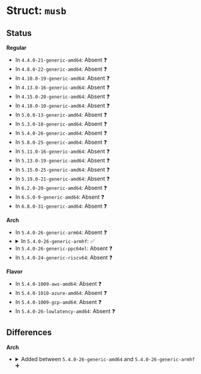 # Struct: <code>musb</code>

## Status
<b>Regular</b>
<ul>
<li>
In <code>4.4.0-21-generic-amd64</code>: Absent ❓
</li>
<li>
In <code>4.8.0-22-generic-amd64</code>: Absent ❓
</li>
<li>
In <code>4.10.0-19-generic-amd64</code>: Absent ❓
</li>
<li>
In <code>4.13.0-16-generic-amd64</code>: Absent ❓
</li>
<li>
In <code>4.15.0-20-generic-amd64</code>: Absent ❓
</li>
<li>
In <code>4.18.0-10-generic-amd64</code>: Absent ❓
</li>
<li>
In <code>5.0.0-13-generic-amd64</code>: Absent ❓
</li>
<li>
In <code>5.3.0-18-generic-amd64</code>: Absent ❓
</li>
<li>
In <code>5.4.0-26-generic-amd64</code>: Absent ❓
</li>
<li>
In <code>5.8.0-25-generic-amd64</code>: Absent ❓
</li>
<li>
In <code>5.11.0-16-generic-amd64</code>: Absent ❓
</li>
<li>
In <code>5.13.0-19-generic-amd64</code>: Absent ❓
</li>
<li>
In <code>5.15.0-25-generic-amd64</code>: Absent ❓
</li>
<li>
In <code>5.19.0-21-generic-amd64</code>: Absent ❓
</li>
<li>
In <code>6.2.0-20-generic-amd64</code>: Absent ❓
</li>
<li>
In <code>6.5.0-9-generic-amd64</code>: Absent ❓
</li>
<li>
In <code>6.8.0-31-generic-amd64</code>: Absent ❓
</li>
</ul>
<b>Arch</b>
<ul>
<li>
In <code>5.4.0-26-generic-arm64</code>: Absent ❓
</li>
<li>
<details>
<summary>In <code>5.4.0-26-generic-armhf</code>: ✅</summary>

```c
struct musb {
    spinlock_t lock;
    spinlock_t list_lock;
    struct musb_io io;
    const struct musb_platform_ops * ops;
    struct musb_context_registers context;
    irqreturn_t (*)(int, void *) isr;
    struct delayed_work irq_work;
    struct delayed_work deassert_reset_work;
    struct delayed_work finish_resume_work;
    struct delayed_work gadget_work;
    u16 hwvers;
    u16 intrrxe;
    u16 intrtxe;
    u32 port1_status;
    long unsigned int rh_timer;
    enum musb_h_ep0_state ep0_stage;
    struct musb_hw_ep * bulk_ep;
    struct list_head control;
    struct list_head in_bulk;
    struct list_head out_bulk;
    struct list_head pending_list;
    struct timer_list otg_timer;
    struct timer_list dev_timer;
    struct notifier_block nb;
    struct dma_controller * dma_controller;
    struct device * controller;
    void * ctrl_base;
    void * mregs;
    dma_addr_t async;
    dma_addr_t sync;
    void * sync_va;
    u8 tusb_revision;
    u8 int_usb;
    u16 int_rx;
    u16 int_tx;
    struct usb_phy * xceiv;
    struct phy * phy;
    int nIrq;
    unsigned int irq_wake;
    struct musb_hw_ep[16] endpoints;
    u16 vbuserr_retry;
    u16 epmask;
    u8 nr_endpoints;
    int (*)(int) board_set_power;
    u8 min_power;
    enum musb_mode port_mode;
    bool session;
    long unsigned int quirk_retries;
    bool is_host;
    int a_wait_bcon;
    long unsigned int idle_timeout;
    unsigned int is_initialized;
    unsigned int is_runtime_suspended;
    unsigned int is_active;
    unsigned int is_multipoint;
    unsigned int hb_iso_rx;
    unsigned int hb_iso_tx;
    unsigned int dyn_fifo;
    unsigned int bulk_split;
    unsigned int bulk_combine;
    unsigned int is_suspended;
    unsigned int may_wakeup;
    unsigned int is_self_powered;
    unsigned int is_bus_powered;
    unsigned int set_address;
    unsigned int test_mode;
    unsigned int softconnect;
    unsigned int flush_irq_work;
    u8 address;
    u8 test_mode_nr;
    u16 ackpend;
    enum musb_g_ep0_state ep0_state;
    struct usb_gadget g;
    struct usb_gadget_driver * gadget_driver;
    struct usb_hcd * hcd;
    const struct musb_hdrc_config * config;
    int xceiv_old_state;
    struct dentry * debugfs_root;
}
```
</details>
</li>
<li>
In <code>5.4.0-26-generic-ppc64el</code>: Absent ❓
</li>
<li>
In <code>5.4.0-24-generic-riscv64</code>: Absent ❓
</li>
</ul>
<b>Flavor</b>
<ul>
<li>
In <code>5.4.0-1009-aws-amd64</code>: Absent ❓
</li>
<li>
In <code>5.4.0-1010-azure-amd64</code>: Absent ❓
</li>
<li>
In <code>5.4.0-1009-gcp-amd64</code>: Absent ❓
</li>
<li>
In <code>5.4.0-26-lowlatency-amd64</code>: Absent ❓
</li>
</ul>

## Differences
<b>Arch</b>
<ul>
<li>
<details>
<summary>Added between <code>5.4.0-26-generic-amd64</code> and <code>5.4.0-26-generic-armhf</code> ➕</summary>

```c
struct musb {
    spinlock_t lock;
    spinlock_t list_lock;
    struct musb_io io;
    const struct musb_platform_ops * ops;
    struct musb_context_registers context;
    irqreturn_t (*)(int, void *) isr;
    struct delayed_work irq_work;
    struct delayed_work deassert_reset_work;
    struct delayed_work finish_resume_work;
    struct delayed_work gadget_work;
    u16 hwvers;
    u16 intrrxe;
    u16 intrtxe;
    u32 port1_status;
    long unsigned int rh_timer;
    enum musb_h_ep0_state ep0_stage;
    struct musb_hw_ep * bulk_ep;
    struct list_head control;
    struct list_head in_bulk;
    struct list_head out_bulk;
    struct list_head pending_list;
    struct timer_list otg_timer;
    struct timer_list dev_timer;
    struct notifier_block nb;
    struct dma_controller * dma_controller;
    struct device * controller;
    void * ctrl_base;
    void * mregs;
    dma_addr_t async;
    dma_addr_t sync;
    void * sync_va;
    u8 tusb_revision;
    u8 int_usb;
    u16 int_rx;
    u16 int_tx;
    struct usb_phy * xceiv;
    struct phy * phy;
    int nIrq;
    unsigned int irq_wake;
    struct musb_hw_ep[16] endpoints;
    u16 vbuserr_retry;
    u16 epmask;
    u8 nr_endpoints;
    int (*)(int) board_set_power;
    u8 min_power;
    enum musb_mode port_mode;
    bool session;
    long unsigned int quirk_retries;
    bool is_host;
    int a_wait_bcon;
    long unsigned int idle_timeout;
    unsigned int is_initialized;
    unsigned int is_runtime_suspended;
    unsigned int is_active;
    unsigned int is_multipoint;
    unsigned int hb_iso_rx;
    unsigned int hb_iso_tx;
    unsigned int dyn_fifo;
    unsigned int bulk_split;
    unsigned int bulk_combine;
    unsigned int is_suspended;
    unsigned int may_wakeup;
    unsigned int is_self_powered;
    unsigned int is_bus_powered;
    unsigned int set_address;
    unsigned int test_mode;
    unsigned int softconnect;
    unsigned int flush_irq_work;
    u8 address;
    u8 test_mode_nr;
    u16 ackpend;
    enum musb_g_ep0_state ep0_state;
    struct usb_gadget g;
    struct usb_gadget_driver * gadget_driver;
    struct usb_hcd * hcd;
    const struct musb_hdrc_config * config;
    int xceiv_old_state;
    struct dentry * debugfs_root;
}
```
</details>
</li>
</ul>
